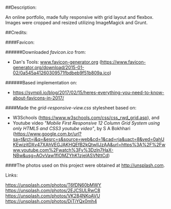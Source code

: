 ##Description:

An online portfolio, made fully responsive with grid layout and flexbox. 
Images were cropped and resized utilizing ImageMagick and Grunt.

##Credits:

####Favicon:

######Downloaded _favicon.ico_ from:

* Dan's Tools: www.favicon-generator.org (https://www.favicon-generator.org/download/2015-01-02/0a545a41260309571fbdbeb9f51b809a.ico)

######Based implementation on:

* https://sympli.io/blog/2017/02/15/heres-everything-you-need-to-know-about-favicons-in-2017/

####Made the _grid-responsive-view.css_ stylesheet based on:

* W3Schools (https://www.w3schools.com/css/css_rwd_grid.asp), and
* Youtube video _"Mobile First Responsive 12 Column Grid System using only HTML5 
and CSS3 youtube video"_, by S A Bokhhari (https://www.google.com.br/url?sa=t&rct=j&q=&esrc=s&source=web&cd=1&cad=rja&uact=8&ved=0ahUKEwizitDXv47XAhVEGJAKHQEfB2kQtwIIJzAA&url=https%3A%2F%2Fwww.youtube.com%2Fwatch%3Fv%3Dzln7HaX-NBw&usg=AOvVaw1fIOMZYhK1zjeIASVNttCd)

####The photos used on this project were obtained at http://unsplash.com. 

Links:

https://unsplash.com/photos/T6fDN60bMWY
https://unsplash.com/photos/2EJCSULRwC8
https://unsplash.com/photos/VK284NKoAVU
https://unsplash.com/photos/DiTiYQx0mh4